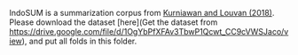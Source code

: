 IndoSUM is a summarization corpus from [Kurniawan and Louvan (2018)](https://github.com/kata-ai/indosum). 
Please download the dataset [here](Get the dataset from https://drive.google.com/file/d/1OgYbPfXFAv3TbwP1Qcwt_CC9cVWSJaco/view),
and put all folds in this folder.
